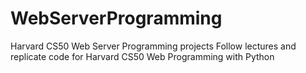 # WebServerProgramming
Harvard CS50 Web Server Programming projects
Follow lectures and replicate code for Harvard CS50 Web Programming with Python
